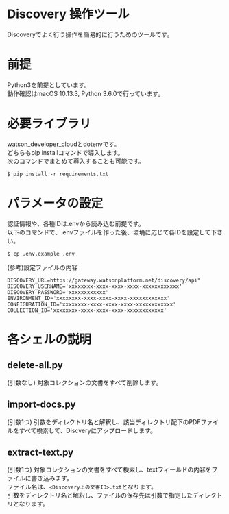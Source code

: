# Discovery 操作ツール
Discoveryでよく行う操作を簡易的に行うためのツールです。

# 前提
Python3を前提としています。  
動作確認はmacOS 10.13.3, Python 3.6.0で行っています。

# 必要ライブラリ
watson_developer_cloudとdotenvです。  
どちらもpip installコマンドで導入します。  
次のコマンドでまとめて導入することも可能です。  

```sh:
$ pip install -r requirements.txt 
```

# パラメータの設定
認証情報や、各種IDは.envから読み込む前提です。  
以下のコマンドで、.envファイルを作った後、環境に応じて各IDを設定して下さい。

```sh:
$ cp .env.example .env
```

(参考)設定ファイルの内容  

```
DISCOVERY_URL=https://gateway.watsonplatform.net/discovery/api"
DISCOVERY_USERNAME='xxxxxxxx-xxxx-xxxx-xxxx-xxxxxxxxxxxx'
DISCOVERY_PASSWORD='xxxxxxxxxxxx'
ENVIRONMENT_ID='xxxxxxxx-xxxx-xxxx-xxxx-xxxxxxxxxxxx'
CONFIGURATION_ID='xxxxxxxx-xxxx-xxxx-xxxx-xxxxxxxxxxxx'
COLLECTION_ID='xxxxxxxx-xxxx-xxxx-xxxx-xxxxxxxxxxxx'
```

# 各シェルの説明

## delete-all.py
(引数なし)
対象コレクションの文書をすべて削除します。

## import-docs.py
(引数1つ)
引数をディレクトリ名と解釈し、該当ディレクトリ配下のPDFファイルをすべて検索して、Discveryにアップロードします。

## extract-text.py
(引数1つ)
対象コレクションの文書をすべて検索し、textフィールドの内容をファイルに書き込みます。  
ファイル名は、``<Discovery上の文書ID>.txt``となります。  
引数をディレクトリ名と解釈し、ファイルの保存先は引数で指定したディレクトリとなります。




